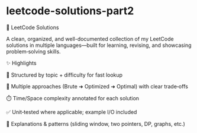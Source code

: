 # leetcode-solutions-part2

🧠 LeetCode Solutions

A clean, organized, and well-documented collection of my LeetCode solutions in multiple languages—built for learning, revising, and showcasing problem‑solving skills.

✨ Highlights

📁 Structured by topic + difficulty for fast lookup

🧩 Multiple approaches (Brute ➜ Optimized ➜ Optimal) with clear trade‑offs

⏱️ Time/Space complexity annotated for each solution

✅ Unit‑tested where applicable; example I/O included

📝 Explanations & patterns (sliding window, two pointers, DP, graphs, etc.)
